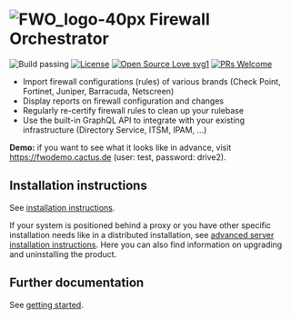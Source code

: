 # ![FWO_logo-40px](https://user-images.githubusercontent.com/19877770/123625365-fc10ca80-d80f-11eb-80bf-0a858149b1d9.png) Firewall Orchestrator

![Build passing](https://github.com/CactuseSecurity/firewall-orchestrator/workflows/Build/badge.svg)
[![License](https://img.shields.io/badge/License-Apache%202.0-blue.svg)](https://opensource.org/licenses/Apache-2.0)
[![Open Source Love svg1](https://github.com/ellerbrock/open-source-badges/blob/master/badges/open-source-v1/open-source.svg)](https://github.com/ellerbrock/open-source-badges/)
[![PRs Welcome](https://img.shields.io/badge/PRs-welcome-brightgreen.svg?style=flat-square)](http://makeapullrequest.com)

- Import firewall configurations (rules) of various brands (Check Point, Fortinet, Juniper, Barracuda, Netscreen)
- Display reports on firewall configuration and changes
- Regularly re-certify firewall rules to clean up your rulebase
- Use the built-in GraphQL API to integrate with your existing infrastructure (Directory Service, ITSM, IPAM, ...)

<b>Demo:</b> if you want to see what it looks like in advance, visit <https://fwodemo.cactus.de> (user: test, password: drive2).

## Installation instructions

See [installation instructions](documentation/installer/server-install.md).

If your system is positioned behind a proxy or you have other specific installation needs like in a distributed installation, see [advanced server installation instructions](documentation/installer/install-advanced.md). Here you can also find information on upgrading and uninstalling the product.

## Further documentation

See [getting started](documentation/get-started.MD).
